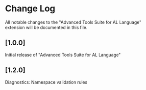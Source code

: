# Change Log
All notable changes to the "Advanced Tools Suite for AL Language" extension will be documented in this file.

## [1.0.0]

Initial release of "Advanced Tools Suite for AL Language"

## [1.2.0]

Diagnostics: Namespace validation rules